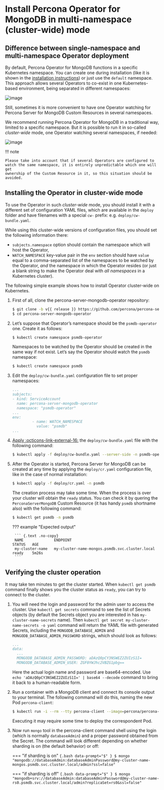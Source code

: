 # Install Percona Operator for MongoDB in multi-namespace (cluster-wide) mode

## Difference between single-namespace and multi-namespace Operator deployment

By default, Percona Operator for MongoDB functions in a specific Kubernetes
namespace. You can create one during installation (like it is shown in the
[installation instructions](kubernetes.md#install-kubernetes)) or just use the
`default` namespace. This approach allows several Operators to co-exist in one
Kubernetes-based environment, being separated in different namespaces:

![image](assets/images/cluster-wide-1.svg)

Still, sometimes it is more convenient to have one Operator watching for
Percona Server for MongoDB Custom Resources in several namespaces.

We recommend running Percona Operator for MongoDB in a traditional way,
limited to a specific namespace. But it is possible to run it in so-called
*cluster-wide* mode, one Operator watching several namespaces, if needed:

![image](assets/images/cluster-wide-2.svg)

!!! note

    Please take into account that if several Operators are configured to
    watch the same namespace, it is entirely unpredictable which one will get
    ownership of the Custom Resource in it, so this situation should be avoided.

## Installing the Operator in cluster-wide mode

To use the Operator in such *cluster-wide* mode, you should install it with a
different set of configuration YAML files, which are available in the `deploy`
folder and have filenames with a special `cw-` prefix: e.g.
`deploy/cw-bundle.yaml`.

While using this cluster-wide versions of configuration files, you should set
the following information there:

* `subjects.namespace` option should contain the namespace which will host
    the Operator,
* `WATCH_NAMESPACE` key-value pair in the `env` section should have
    `value` equal to a  comma-separated list of the namespaces to be watched by
    the Operator, *and* the namespace in which the Operator resides (or just a
    blank string to make the Operator deal with *all namespaces* in a Kubernetes
    cluster).

The following simple example shows how to install Operator cluster-wide on
Kubernetes.

1. First of all, clone the percona-server-mongodb-operator repository:

    ``` {.bash data-prompt="$" }
    $ git clone -b v{{ release }} https://github.com/percona/percona-server-mongodb-operator
    $ cd percona-server-mongodb-operator
    ```

2. Let’s suppose that Operator’s namespace should be the `psmdb-operator` one.
    Create it as follows:

    ``` {.bash data-prompt="$" }
    $ kubectl create namespace psmdb-operator
    ```

    Namespaces to be watched by the Operator should be created in the same way
    if not exist. Let’s say the Operator should watch the `psmdb` namespace:

    ``` {.bash data-prompt="$" }
    $ kubectl create namespace psmdb
    ```

3. Edit the ``deploy/cw-bundle.yaml`` configuration file to set proper
    namespaces:

    ```yaml
    ...
    subjects:
    - kind: ServiceAccount
      name: percona-server-mongodb-operator
      namespace: "psmdb-operator"
    ...
    env:
             - name: WATCH_NAMESPACE
               value: "psmdb"
    ...
    ```

4. [Apply :octicons-link-external-16:](https://kubernetes.io/docs/reference/using-api/server-side-apply/) the `deploy/cw-bundle.yaml` file with the following command:

    ``` {.bash data-prompt="$" }
    $ kubectl apply -f deploy/cw-bundle.yaml --server-side -n psmdb-operator
    ```

5. After the Operator is started, Percona Server for MongoDB can be created at
    any time by applying the `deploy/cr.yaml` configuration file, like in the
    case of normal installation:

    ``` {.bash data-prompt="$" }
    $ kubectl apply -f deploy/cr.yaml -n psmdb
    ```

    The creation process may take some time. When the process is over your
    cluster will obtain the `ready` status. You can check it by quering the
    `PerconaServerMongoDB` Custom Resource (it has handy `psmdb` shortname
    also) with the following command:

    ``` {.bash data-prompt="$" }
    $ kubectl get psmdb -n psmdb
    ```

    ??? example "Expected output"

        ``` {.text .no-copy}
        NAME              ENDPOINT                                         STATUS   AGE
        my-cluster-name   my-cluster-name-mongos.psmdb.svc.cluster.local   ready    5m26s
        ```

## Verifying the cluster operation

It may take ten minutes to get the cluster started. When `kubectl get psmdb`
command finally shows you the cluster status as `ready`, you can try to connect
to the cluster.

1. You will need the login and password for the admin user to access the
    cluster. Use `kubectl get secrets` command to see the list of Secrets
    objects (by default the Secrets object you are interested in has
    `my-cluster-name-secrets` name). Then
    `kubectl get secret my-cluster-name-secrets -o yaml` command will return
    the YAML file with generated Secrets, including the `MONGODB_DATABASE_ADMIN`
    and `MONGODB_DATABASE_ADMIN_PASSWORD` strings, which should look as follows:

    ```yaml
    ...
    data:
      ...
      MONGODB_DATABASE_ADMIN_PASSWORD: aDAzQ0pCY3NSWEZ2ZUIzS1I=
      MONGODB_DATABASE_ADMIN_USER: ZGF0YWJhc2VBZG1pbg==
    ```

    Here the actual login name and password are base64-encoded. Use 
    `echo 'aDAzQ0pCY3NSWEZ2ZUIzS1I=' | base64 --decode` command to bring it
    back to a human-readable form.

2. Run a container with a MongoDB client and connect its console output to your
    terminal. The following command will do this, naming the new Pod
    `percona-client`:

    ``` {.bash data-prompt="$" }
    $ kubectl run -i --rm --tty percona-client --image=percona/percona-server-mongodb:{{ mongodb60recommended }} --restart=Never --env="POD_NAMESPACE=psmdb" -- bash -il
    ```

    Executing it may require some time to deploy the correspondent Pod.

3. Now run `mongo` tool in the percona-client command shell using the login
    (which is normally `databaseAdmin`) and a proper password obtained from the
    Secret. The command will look different depending on whether sharding
    is on (the default behavior) or off:

    === "if sharding is on"
        ``` {.bash data-prompt="$" }
        $ mongo "mongodb://databaseAdmin:databaseAdminPassword@my-cluster-name-mongos.psmdb.svc.cluster.local/admin?ssl=false"
        ```

    === "if sharding is off"
        ``` {.bash data-prompt="$" }
        $ mongo "mongodb+srv://databaseAdmin:databaseAdminPassword@my-cluster-name-rs0.psmdb.svc.cluster.local/admin?replicaSet=rs0&ssl=false"
        ```
